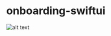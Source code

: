 # onboarding-swiftui

![alt text](https://github.com/jadejamig/onboarding-swiftui/blob/4bdcae96d75d312e0ae2f7661add28e6c5721fbf/IMG_8463.PNG)
